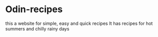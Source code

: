 # Odin-recipes
this a website for simple, easy and quick recipes
It has recipes for hot summers and chilly rainy days
